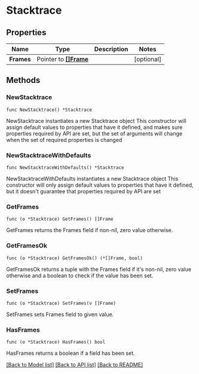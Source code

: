 # Stacktrace

## Properties

Name | Type | Description | Notes
------------ | ------------- | ------------- | -------------
**Frames** | Pointer to [**[]Frame**](Frame.md) |  | [optional] 

## Methods

### NewStacktrace

`func NewStacktrace() *Stacktrace`

NewStacktrace instantiates a new Stacktrace object
This constructor will assign default values to properties that have it defined,
and makes sure properties required by API are set, but the set of arguments
will change when the set of required properties is changed

### NewStacktraceWithDefaults

`func NewStacktraceWithDefaults() *Stacktrace`

NewStacktraceWithDefaults instantiates a new Stacktrace object
This constructor will only assign default values to properties that have it defined,
but it doesn't guarantee that properties required by API are set

### GetFrames

`func (o *Stacktrace) GetFrames() []Frame`

GetFrames returns the Frames field if non-nil, zero value otherwise.

### GetFramesOk

`func (o *Stacktrace) GetFramesOk() (*[]Frame, bool)`

GetFramesOk returns a tuple with the Frames field if it's non-nil, zero value otherwise
and a boolean to check if the value has been set.

### SetFrames

`func (o *Stacktrace) SetFrames(v []Frame)`

SetFrames sets Frames field to given value.

### HasFrames

`func (o *Stacktrace) HasFrames() bool`

HasFrames returns a boolean if a field has been set.


[[Back to Model list]](../README.md#documentation-for-models) [[Back to API list]](../README.md#documentation-for-api-endpoints) [[Back to README]](../README.md)


